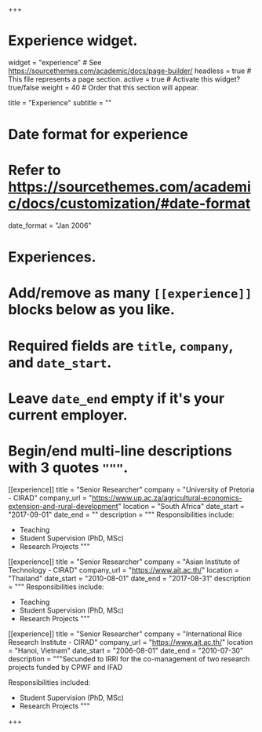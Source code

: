 +++
# Experience widget.
widget = "experience"  # See https://sourcethemes.com/academic/docs/page-builder/
headless = true  # This file represents a page section.
active = true  # Activate this widget? true/false
weight = 40  # Order that this section will appear.

title = "Experience"
subtitle = ""

# Date format for experience
#   Refer to https://sourcethemes.com/academic/docs/customization/#date-format
date_format = "Jan 2006"

# Experiences.
#   Add/remove as many `[[experience]]` blocks below as you like.
#   Required fields are `title`, `company`, and `date_start`.
#   Leave `date_end` empty if it's your current employer.
#   Begin/end multi-line descriptions with 3 quotes `"""`.
[[experience]]
  title = "Senior Researcher"
  company = "University of Pretoria - CIRAD"
  company_url = "https://www.up.ac.za/agricultural-economics-extension-and-rural-development"
  location = "South Africa"
  date_start = "2017-09-01"
  date_end = ""
  description = """
  Responsibilities include:
  
  * Teaching
  * Student Supervision (PhD, MSc)
  * Research Projects
  """

[[experience]]
  title = "Senior Researcher"
  company = "Asian Institute of Technology - CIRAD"
  company_url = "https://www.ait.ac.th/"
  location = "Thailand"
  date_start = "2010-08-01"
  date_end = "2017-08-31"
  description = """
  Responsibilities include:
  
  * Teaching
  * Student Supervision (PhD, MSc)
  * Research Projects
  """

[[experience]]
  title = "Senior Researcher"
  company = "International Rice Research Institute - CIRAD"
  company_url = "https://www.ait.ac.th/"
  location = "Hanoi, Vietnam"
  date_start = "2006-08-01"
  date_end = "2010-07-30"
  description = """Secunded to IRRI for the co-management of two research projects funded by CPWF and IFAD
  
  Responsibilities included:
  
  * Student Supervision (PhD, MSc)
  * Research Projects
  """

+++

